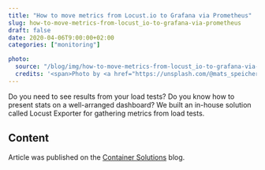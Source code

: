 ```yaml
---
title: "How to move metrics from Locust.io to Grafana via Prometheus"
slug: how-to-move-metrics-from-locust_io-to-grafana-via-prometheus
draft: false
date: 2020-04-06T9:00:00+02:00
categories: ["monitoring"]

photo:
  source: "/blog/img/how-to-move-metrics-from-locust_io-to-grafana-via-prometheus.jpg"
  credits: '<span>Photo by <a href="https://unsplash.com/@mats_speicher?utm_source=unsplash&amp;utm_medium=referral&amp;utm_content=creditCopyText">Mats Speicher</a> on <a href="/s/photos/auto-dashboard-gauges?utm_source=unsplash&amp;utm_medium=referral&amp;utm_content=creditCopyText">Unsplash</a></span>'
---
```


Do you need to see results from your load tests? Do you know how to present stats on a well-arranged dashboard? We built an in-house solution called Locust Exporter for gathering metrics from load tests.

<!--more-->

## Content

Article was published on the [Container Solutions](https://blog.container-solutions.com/how-to-move-metrics-from-locust.io-to-grafana-via-prometheus) blog.
